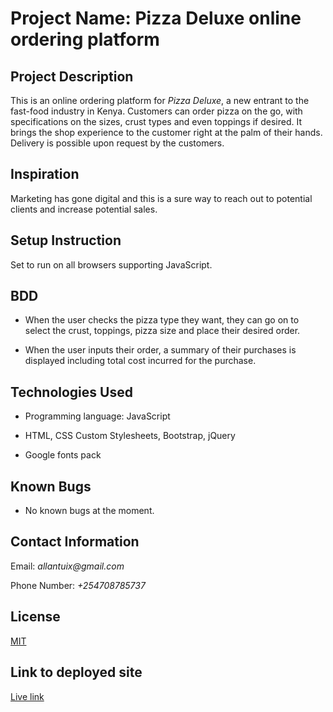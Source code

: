 # Project Name: Pizza Deluxe online ordering platform

## Project Description

This is an online ordering platform for *Pizza Deluxe*, a new entrant to the fast-food industry in Kenya. Customers can order pizza on the go, with specifications on the sizes, crust types and even toppings if desired. It brings the shop experience to the customer right at the palm of their hands. Delivery is possible upon request by the customers.

## Inspiration

Marketing has gone digital and this is a sure way to reach out to potential clients and increase potential sales.

## Setup Instruction

Set to run on all browsers supporting JavaScript.

## BDD

- When the user checks the pizza type they want, they can go on to select the crust, toppings, pizza size and place their desired order.

- When the user inputs their order, a summary of their purchases is displayed including total cost incurred for the purchase.

## Technologies Used

- Programming language: JavaScript

- HTML, CSS Custom Stylesheets, Bootstrap, jQuery

- Google fonts pack

## Known Bugs

- No known bugs at the moment.

## Contact Information

Email: _allantuix@gmail.com_

Phone Number: _+254708785737_

## License

[MIT](https://raw.githubusercontent.com/Allantuikong/pizza-place/master/LICENSE)

## Link to deployed site

[Live link](<https://allantuikong.github.io/delani-studio/>)
